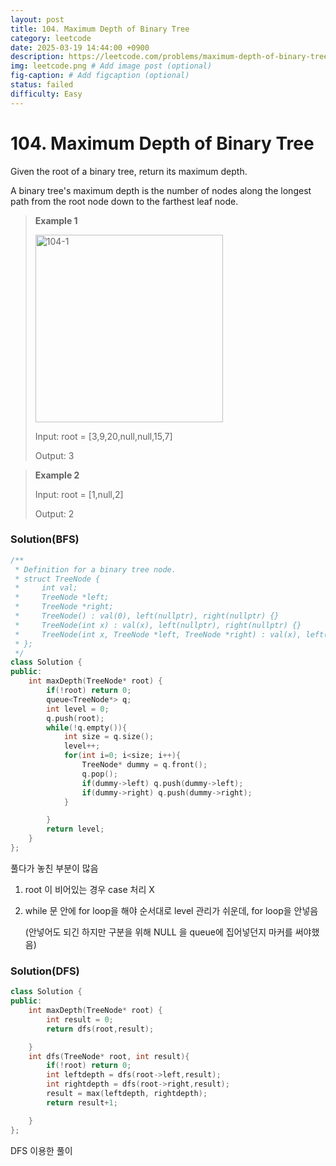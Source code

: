 ```yaml
---
layout: post
title: 104. Maximum Depth of Binary Tree
category: leetcode
date: 2025-03-19 14:44:00 +0900
description: https://leetcode.com/problems/maximum-depth-of-binary-tree/description/?envType=study-plan-v2&envId=top-interview-150
img: leetcode.png # Add image post (optional)
fig-caption: # Add figcaption (optional)
status: failed
difficulty: Easy
---
```


# 104. Maximum Depth of Binary Tree

Given the root of a binary tree, return its maximum depth.

A binary tree's maximum depth is the number of nodes along the longest path from the root node down to the farthest leaf node.

> **Example 1**
> 
> <img src="/104-1.jpg" alt="104-1" width="300"/>
> 
> Input: root = [3,9,20,null,null,15,7]
> 
> Output: 3

> **Example 2**
> 
> Input: root = [1,null,2]
> 
> Output: 2


### Solution(BFS)
```cpp
/**
 * Definition for a binary tree node.
 * struct TreeNode {
 *     int val;
 *     TreeNode *left;
 *     TreeNode *right;
 *     TreeNode() : val(0), left(nullptr), right(nullptr) {}
 *     TreeNode(int x) : val(x), left(nullptr), right(nullptr) {}
 *     TreeNode(int x, TreeNode *left, TreeNode *right) : val(x), left(left), right(right) {}
 * };
 */
class Solution {
public:
    int maxDepth(TreeNode* root) {
        if(!root) return 0;
        queue<TreeNode*> q;
        int level = 0;
        q.push(root);
        while(!q.empty()){
            int size = q.size();
            level++;
            for(int i=0; i<size; i++){
                TreeNode* dummy = q.front();
                q.pop();
                if(dummy->left) q.push(dummy->left);
                if(dummy->right) q.push(dummy->right);
            }

        }
        return level;
    }
};
```

풀다가 놓친 부분이 많음 

1. root 이 비어있는 경우 case 처리 X
2. while 문 안에 for loop을 해야 순서대로 level 관리가 쉬운데, for loop을 안넣음

   (안넣어도 되긴 하지만 구분을 위해 NULL 을 queue에 집어넣던지 마커를 써야했음)

### Solution(DFS)
```cpp
class Solution {
public:
    int maxDepth(TreeNode* root) {
        int result = 0;
        return dfs(root,result);

    }
    int dfs(TreeNode* root, int result){
        if(!root) return 0;
        int leftdepth = dfs(root->left,result);
        int rightdepth = dfs(root->right,result);
        result = max(leftdepth, rightdepth);
        return result+1;

    }
};
```

DFS 이용한 풀이 